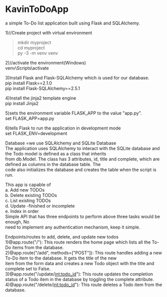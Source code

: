 # KavinToDoApp

a simple To-Do list application built using Flask and SQLAlchemy.<br>


1)//Create project with virtual environment<br>
> mkdir myproject<br>
> cd myproject<br>
> py -3 -m venv venv<br>

2)//activate the environment(Windows)<br>
venv\Scripts\activate<br>

3)Install Flask and Flask-SQLAlchemy which is used for our database.<br>
pip install Flask==2.1.0<br>
pip install Flask-SQLAlchemy==2.5.1<br>

4)Install the jinja2 template engine<br>
pip install Jinja2<br>

5)sets the environment variable FLASK_APP to the value "app.py".<br>
set FLASK_APP=app.py<br>

6)tells Flask to run the application in development mode<br>
set FLASK_ENV=development<br>

Database =we use SQLAlchemy and SQLite Database<br>
The application uses SQLAlchemy to interact with the SQLite database and the Todo model is defined as a class that inherits<br>
from db.Model. The class has 3 attributes, id, title and complete, which are defined as columns in the database table. The<br>
code also initializes the database and creates the table when the script is run.<br>


This app is capable of<br>
a. Add new TODOs<br>
b. Delete existing TODOs<br>
c. List existing TODOs<br>
d. Update -finished or incomplete<br>
e. Index in order <br>
Simple API that has three endpoints to perform above three tasks would be enough, No<br>
need to implement any authentication mechanism, keep it simple.<br>

Endpoints/routes to add, delete, and update new todos<br>
1)@app.route("/"): This route renders the home page which lists all the To-Do items from the database.<br>
2)@app.route("/add", methods=["POST"]): This route handles adding a new To-Do item to the database. It gets the title of the new<br>
                                        item from the form data and creates a new Todo object with the title and complete set to False.<br>
3)@app.route("/update/<int:todo_id>"): This route updates the completion status of a Todo item in the database by toggling the complete attribute.<br>
4)@app.route("/delete/<int:todo_id>"): This route deletes a Todo item from the database.<br>
